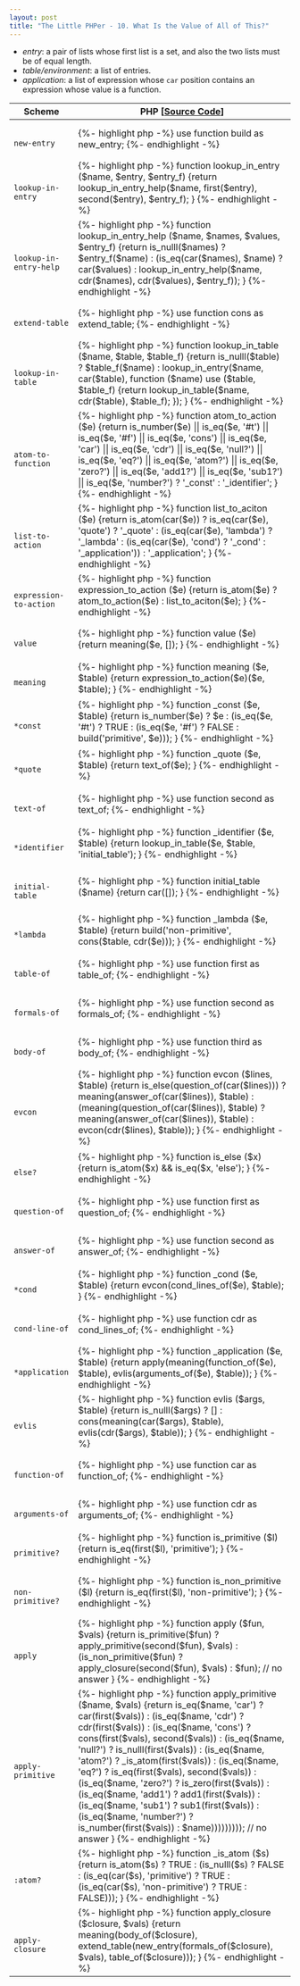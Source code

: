 ```yaml
---
layout: post
title: "The Little PHPer - 10. What Is the Value of All of This?"
---
```


<style>
.post-title {
    font-size: 34px;
}
</style>

<ul>
<li>
<i>entry</i>: a pair of lists whose first list is a set, and also the two lists must be of equal length.
</li>
<li>
<i>table/environment</i>: a list of entries.
</li>
<li>
<i>application</i>: a list of expression whose <code class="primitive">car</code> position contains an expression whose value is a function.
</li>
</ul>
<table>
    <thead>
        <tr>
            <th>
                Scheme
            </th>
            <th>
                PHP <span class="sc-ref">[<a href="https://github.com/whitephp/the-little-phper/blob/master/src/chapter_10.php" target="_whitephp-ref">Source Code</a>]</span>
            </th>
        </tr>
    </thead>
    <tbody>
        <tr>
            <td>
            <code>
            new-entry
            </code>
            </td>
            <td>
            {%- highlight php -%}
use function build as new_entry;
            {%- endhighlight -%}
            </td>
        </tr>
        <tr>
            <td>
            <code>
            lookup-in-entry
            </code>
            </td>
            <td>
            {%- highlight php -%}
function lookup_in_entry
($name, $entry, $entry_f) 
{return 
    lookup_in_entry_help($name,
                         first($entry), 
                         second($entry), 
                         $entry_f);
}
            {%- endhighlight -%}
            </td>
        </tr>
        <tr>
            <td>
            <code>
            lookup-in-entry-help
            </code>
            </td>
            <td>
            {%- highlight php -%}
function lookup_in_entry_help
($name, $names, $values, $entry_f) 
{return
    is_nulll($names) ? $entry_f($name)
    : (is_eq(car($names), $name) ? car($values)
      : lookup_in_entry_help($name,
                             cdr($names), 
                             cdr($values),
                             $entry_f));
}
            {%- endhighlight -%}
            </td>
        </tr>
        <tr>
            <td>
            <code>
            extend-table
            </code>
            </td>
            <td>
            {%- highlight php -%}
use function cons as extend_table;
            {%- endhighlight -%}
            </td>
        </tr>
        <tr>
            <td>
            <code>
            lookup-in-table
            </code>
            </td>
            <td>
            {%- highlight php -%}
function lookup_in_table
($name, $table, $table_f)
{return
    is_nulll($table) ? $table_f($name)
    : lookup_in_entry($name, car($table), 
                      function ($name) use ($table, $table_f)
                      {return 
                          lookup_in_table($name, 
                                          cdr($table), 
                                          $table_f);
                      });
}
            {%- endhighlight -%}
            </td>
        </tr>
        <tr>
            <td>
            <code>
            atom-to-function
            </code>
            </td>
            <td>
            {%- highlight php -%}
function atom_to_action
($e)
{return
    is_number($e)
    ||  is_eq($e, '#t')
    ||  is_eq($e, '#f')
    ||  is_eq($e, 'cons')
    ||  is_eq($e, 'car')
    ||  is_eq($e, 'cdr')
    ||  is_eq($e, 'null?')
    ||  is_eq($e, 'eq?')
    ||  is_eq($e, 'atom?')
    ||  is_eq($e, 'zero?')
    ||  is_eq($e, 'add1?')
    ||  is_eq($e, 'sub1?')
    ||  is_eq($e, 'number?') ? 
      '_const'
    : '_identifier';
}
            {%- endhighlight -%}
            </td>
        </tr>
        <tr>
            <td>
            <code>
            list-to-action
            </code>
            </td>
            <td>
            {%- highlight php -%}
function list_to_aciton 
($e)
{return
    is_atom(car($e)) ? 
        is_eq(car($e), 'quote') ? '_quote'
        : (is_eq(car($e), 'lambda') ? '_lambda' 
          : (is_eq(car($e), 'cond') ? '_cond'
            : '_application'))
    : '_application';
}
            {%- endhighlight -%}
            </td>
        </tr>
        <tr>
            <td>
            <code>
            expression-to-action
            </code>
            </td>
            <td>
            {%- highlight php -%}
function expression_to_action
($e)
{return
    is_atom($e) ? atom_to_action($e)
    : list_to_aciton($e);
}
            {%- endhighlight -%}
            </td>
        </tr>
        <tr>
            <td>
            <code>
            value
            </code>
            </td>
            <td>
            {%- highlight php -%}
function value
($e)
{return
    meaning($e, []);
}
            {%- endhighlight -%}
            </td>
        </tr>
        <tr>
            <td>
            <code>
            meaning
            </code>
            </td>
            <td>
            {%- highlight php -%}
function meaning
($e, $table)
{return
    expression_to_action($e)($e, $table);
}
            {%- endhighlight -%}
            </td>
        </tr>
        <tr>
            <td>
            <code>
            *const
            </code>
            </td>
            <td>
            {%- highlight php -%}
function _const
($e, $table)
{return
    is_number($e) ? $e
    : (is_eq($e, '#t') ? TRUE
      : (is_eq($e, '#f') ? FALSE
        : build('primitive', $e)));
}
            {%- endhighlight -%}
            </td>
        </tr>
        <tr>
            <td>
            <code>
            *quote
            </code>
            </td>
            <td>
            {%- highlight php -%}
function _quote
($e, $table)
{return
    text_of($e);
}
            {%- endhighlight -%}
            </td>
        </tr>
        <tr>
            <td>
            <code>
            text-of
            </code>
            </td>
            <td>
            {%- highlight php -%}
use function second as text_of;
            {%- endhighlight -%}
            </td>
        </tr>
        <tr>
            <td>
            <code>
            *identifier
            </code>
            </td>
            <td>
            {%- highlight php -%}
function _identifier
($e, $table) 
{return
    lookup_in_table($e, $table, 'initial_table');
}
            {%- endhighlight -%}
            </td>
        </tr>
        <tr>
            <td>
            <code>
            initial-table
            </code>
            </td>
            <td>
            {%- highlight php -%}
function initial_table
($name)
{return
    car([]);
}
            {%- endhighlight -%}
            </td>
        </tr>
        <tr>
            <td>
            <code>
            *lambda
            </code>
            </td>
            <td>
            {%- highlight php -%}
function _lambda
($e, $table)
{return
    build('non-primitive', cons($table, cdr($e)));
}
            {%- endhighlight -%}
            </td>
        </tr>
        <tr>
            <td>
            <code>
            table-of
            </code>
            </td>
            <td>
            {%- highlight php -%}
use function first as table_of;
            {%- endhighlight -%}
            </td>
        </tr>
        <tr>
            <td>
            <code>
            formals-of
            </code>
            </td>
            <td>
            {%- highlight php -%}
use function second as formals_of;
            {%- endhighlight -%}
            </td>
        </tr>
        <tr>
            <td>
            <code>
            body-of
            </code>
            </td>
            <td>
            {%- highlight php -%}
use function third as body_of;
            {%- endhighlight -%}
            </td>
        </tr>
        <tr>
            <td>
            <code>
            evcon
            </code>
            </td>
            <td>
            {%- highlight php -%}
function evcon
($lines, $table)
{return
    is_else(question_of(car($lines))) ? 
      meaning(answer_of(car($lines)), $table)
    : (meaning(question_of(car($lines)), $table) ?
        meaning(answer_of(car($lines)), $table)
      : evcon(cdr($lines), $table));
}
            {%- endhighlight -%}
            </td>
        </tr>
        <tr>
            <td>
            <code>
            else?
            </code>
            </td>
            <td>
            {%- highlight php -%}
function is_else
($x)
{return
    is_atom($x) && is_eq($x, 'else');
}
            {%- endhighlight -%}
            </td>
        </tr>
        <tr>
            <td>
            <code>
            question-of
            </code>
            </td>
            <td>
            {%- highlight php -%}
use function first as question_of;
            {%- endhighlight -%}
            </td>
        </tr>
        <tr>
            <td>
            <code>
            answer-of
            </code>
            </td>
            <td>
            {%- highlight php -%}
use function second as answer_of;
            {%- endhighlight -%}
            </td>
        </tr>
        <tr>
            <td>
            <code>
            *cond
            </code>
            </td>
            <td>
            {%- highlight php -%}
function _cond
($e, $table)
{return
    evcon(cond_lines_of($e), $table);
}
            {%- endhighlight -%}
            </td>
        </tr>
        <tr>
            <td>
            <code>
            cond-line-of
            </code>
            </td>
            <td>
            {%- highlight php -%}
use function cdr as cond_lines_of;
            {%- endhighlight -%}
            </td>
        </tr>
        <tr>
            <td>
            <code>
            *application
            </code>
            </td>
            <td>
            {%- highlight php -%}
function _application
($e, $table)
{return
    apply(meaning(function_of($e), $table),
          evlis(arguments_of($e), $table));
}
            {%- endhighlight -%}
            </td>
        </tr>
        <tr>
            <td>
            <code>
            evlis
            </code>
            </td>
            <td>
            {%- highlight php -%}
function evlis
($args, $table)
{return
    is_nulll($args) ? []
    : cons(meaning(car($args), $table),
           evlis(cdr($args), $table));
}
            {%- endhighlight -%}
            </td>
        </tr>
        <tr>
            <td>
            <code>
            function-of
            </code>
            </td>
            <td>
            {%- highlight php -%}
use function car as function_of;
            {%- endhighlight -%}
            </td>
        </tr>
        <tr>
            <td>
            <code>
            arguments-of
            </code>
            </td>
            <td>
            {%- highlight php -%}
use function cdr as arguments_of;
            {%- endhighlight -%}
            </td>
        </tr>
        <tr>
            <td>
            <code>
            primitive?
            </code>
            </td>
            <td>
            {%- highlight php -%}
function is_primitive
($l)
{return
    is_eq(first($l), 'primitive');
}
            {%- endhighlight -%}
            </td>
        </tr>
        <tr>
            <td>
            <code>
            non-primitive?
            </code>
            </td>
            <td>
            {%- highlight php -%}
function is_non_primitive
($l)
{return
    is_eq(first($l), 'non-primitive');
}
            {%- endhighlight -%}
            </td>
        </tr>
        <tr>
            <td>
            <code>
            apply
            </code>
            </td>
            <td>
            {%- highlight php -%}
function apply
($fun, $vals)
{return
    is_primitive($fun) ?
      apply_primitive(second($fun), $vals)
    : (is_non_primitive($fun) ?
        apply_closure(second($fun), $vals)
      : $fun);  // no answer
}
            {%- endhighlight -%}
            </td>
        </tr>
        <tr>
            <td>
            <code>
            apply-primitive
            </code>
            </td>
            <td>
            {%- highlight php -%}
function apply_primitive
($name, $vals)
{return
    is_eq($name, 'car') ? car(first($vals))
    : (is_eq($name, 'cdr') ? cdr(first($vals))
    : (is_eq($name, 'cons') ? cons(first($vals), second($vals))
    : (is_eq($name, 'null?') ? is_nulll(first($vals))
    : (is_eq($name, 'atom?') ? _is_atom(first($vals))
    : (is_eq($name, 'eq?') ? is_eq(first($vals), second($vals))
    : (is_eq($name, 'zero?') ? is_zero(first($vals))
    : (is_eq($name, 'add1') ? add1(first($vals))
    : (is_eq($name, 'sub1') ? sub1(first($vals))
    : (is_eq($name, 'number?') ? is_number(first($vals))
    : $name))))))))); // no answer
}
            {%- endhighlight -%}
            </td>
        </tr>
        <tr>
            <td>
            <code>
            :atom?
            </code>
            </td>
            <td>
            {%- highlight php -%}
function _is_atom
($s)
{return
    is_atom($s) ? TRUE
    : (is_nulll($s) ? FALSE
      : (is_eq(car($s), 'primitive') ? TRUE
        : (is_eq(car($s), 'non-primitive') ? TRUE
          : FALSE)));
}
            {%- endhighlight -%}
            </td>
        </tr>
        <tr>
            <td>
            <code>
            apply-closure
            </code>
            </td>
            <td>
            {%- highlight php -%}
function apply_closure
($closure, $vals)
{return
    meaning(body_of($closure),
            extend_table(new_entry(formals_of($closure),
                                   $vals),
                         table_of($closure)));
}
            {%- endhighlight -%}
            </td>
        </tr>
    </tbody>
</table>

